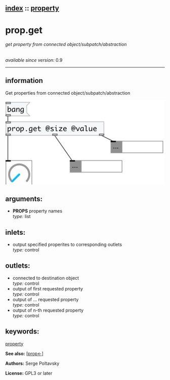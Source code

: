 [index](index.html) :: [property](category_property.html)
---

# prop.get

###### get property from connected object/subpatch/abstraction

*available since version:* 0.9

---


## information
Get properties from connected object/subpatch/abstraction



[![example](../examples/img/prop.get.jpg)](../examples/pd/prop.get.pd)



## arguments:

* **PROPS**
property names<br>
_type:_ list<br>







## inlets:

* output specified properites to corresponding outlets<br>
_type:_ control



## outlets:

* connected to destination object<br>
_type:_ control
* output of first requested property<br>
_type:_ control
* output of ... requested property<br>
_type:_ control
* output of n-th requested property<br>
_type:_ control



## keywords:

[property](keywords/property.html)



**See also:**
[\[prop&lt;-\]](prop%3C-.html)




**Authors:** Serge Poltavsky




**License:** GPL3 or later





